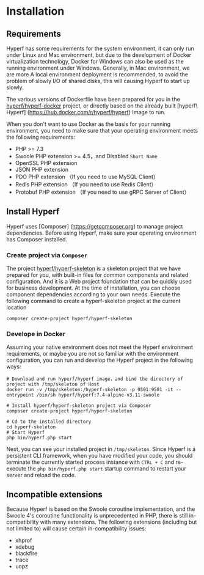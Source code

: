 # Installation

## Requirements

Hyperf has some requirements for the system environment, it can only run under Linux and Mac environment, but due to the development of Docker virtualization technology, Docker for Windows can also be used as the running environment under Windows. Generally, in Mac environment, we are more A local environment deployment is recommended, to avoid the problem of slowly I/O  of shared disks, this will causing Hyperf to start up slowly. 

The various versions of Dockerfile have been prepared for you in the [hyperf/hyperf-docker](https://github.com/hyperf/hyperf-docker) project, or directly based on the already built [hyperf\ Hyperf] (https://hub.docker.com/r/hyperf/hyperf) Image to run.

When you don't want to use Docker as the basis for your running environment, you need to make sure that your operating environment meets the following requirements:  

 - PHP >= 7.3
 - Swoole PHP extension >= 4.5，and Disabled `Short Name`
 - OpenSSL PHP extension
 - JSON PHP extension
 - PDO PHP extension （If you need to use MySQL Client）
 - Redis PHP extension （If you need to use Redis Client）
 - Protobuf PHP extension （If you need to use gRPC Server of Client）


## Install Hyperf

Hyperf uses [Composer] (https://getcomposer.org) to manage project dependencies. Before using Hyperf, make sure your operating environment has Composer installed.

### Create project via `Composer`

The project [hyperf/hyperf-skeleton](https://github.com/hyperf/hyperf-skeleton) is a skeleton project that we have prepared for you, with built-in files for common components and related configuration. And it is a Web project foundation that can be quickly used for business development. At the time of installation, you can choose component dependencies according to your own needs.
Execute the following command to create a hyperf-skeleton project at the current location

```
composer create-project hyperf/hyperf-skeleton 
```

### Develope in Docker

Assuming your native environment does not meet the Hyperf environment requirements, or maybe you are not so familiar with the environment configuration, you can run and develop the Hyperf project in the following ways:

```
# Download and run hyperf/hyperf image，and bind the directory of project with /tmp/skeleton of Host
docker run -v /tmp/skeleton:/hyperf-skeleton -p 9501:9501 -it --entrypoint /bin/sh hyperf/hyperf:7.4-alpine-v3.11-swoole

# Install hyperf/hyperf-skeleton project via Composer
composer create-project hyperf/hyperf-skeleton

# Cd to the installed directory
cd hyperf-skeleton
# Start Hyperf
php bin/hyperf.php start
```

Next, you can see your installed project in `/tmp/skeleton`. Since Hyperf is a persistent CLI framework, when you have modified your code, you should terminate the currently started process instance with `CTRL + C` and re-execute the `php bin/hyperf.php start` startup command to restart your server and reload the code.

## Incompatible extensions

Because Hyperf is based on the Swoole coroutine implementation, and the Swoole 4's coroutine functionality is unprecedented in PHP, there is still in-compatibility with many extensions.
The following extensions (including but not limited to) will cause certain in-compatibility issues:

- xhprof
- xdebug
- blackfire
- trace
- uopz
